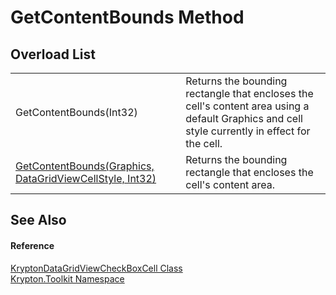 # GetContentBounds Method


## Overload List
<table>
<tr>
<td>GetContentBounds(Int32)</td>
<td>Returns the bounding rectangle that encloses the cell's content area using a default Graphics and cell style currently in effect for the cell.</td></tr>
<tr>
<td><a href="32108d35-e48a-c281-00c2-022899c9146c.md">GetContentBounds(Graphics, DataGridViewCellStyle, Int32)</a></td>
<td>Returns the bounding rectangle that encloses the cell's content area.</td></tr>
</table>

## See Also


#### Reference
<a href="9120db6f-25e6-e5fa-16e6-cf09ce95924d.md">KryptonDataGridViewCheckBoxCell Class</a>  
<a href="79d2eac2-21f4-54ff-7552-b20c33c30600.md">Krypton.Toolkit Namespace</a>  
